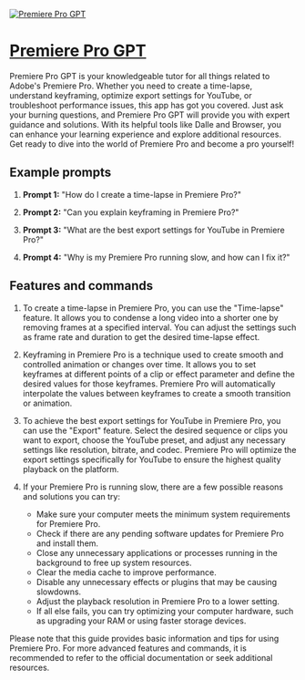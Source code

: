 [![Premiere Pro GPT](https://files.oaiusercontent.com/file-4JIPLTP6jcyq0n97hotfuh2g?se=2123-10-18T01%3A47%3A05Z&sp=r&sv=2021-08-06&sr=b&rscc=max-age%3D31536000%2C%20immutable&rscd=attachment%3B%20filename%3D35453086-575f-4d4a-b159-59cce44dc895.png&sig=lGi3gm4CqJ5LueSG0r%2B62N8NZTdExB%2BAGspvfkKEvRE%3D)](https://chat.openai.com/g/g-njlfgaDP6-premiere-pro-gpt)

# [Premiere Pro GPT](https://chat.openai.com/g/g-njlfgaDP6-premiere-pro-gpt)

Premiere Pro GPT is your knowledgeable tutor for all things related to Adobe's Premiere Pro. Whether you need to create a time-lapse, understand keyframing, optimize export settings for YouTube, or troubleshoot performance issues, this app has got you covered. Just ask your burning questions, and Premiere Pro GPT will provide you with expert guidance and solutions. With its helpful tools like Dalle and Browser, you can enhance your learning experience and explore additional resources. Get ready to dive into the world of Premiere Pro and become a pro yourself!

## Example prompts

1. **Prompt 1:** "How do I create a time-lapse in Premiere Pro?"

2. **Prompt 2:** "Can you explain keyframing in Premiere Pro?"

3. **Prompt 3:** "What are the best export settings for YouTube in Premiere Pro?"

4. **Prompt 4:** "Why is my Premiere Pro running slow, and how can I fix it?"

## Features and commands

1. To create a time-lapse in Premiere Pro, you can use the "Time-lapse" feature. It allows you to condense a long video into a shorter one by removing frames at a specified interval. You can adjust the settings such as frame rate and duration to get the desired time-lapse effect.

2. Keyframing in Premiere Pro is a technique used to create smooth and controlled animation or changes over time. It allows you to set keyframes at different points of a clip or effect parameter and define the desired values for those keyframes. Premiere Pro will automatically interpolate the values between keyframes to create a smooth transition or animation.

3. To achieve the best export settings for YouTube in Premiere Pro, you can use the "Export" feature. Select the desired sequence or clips you want to export, choose the YouTube preset, and adjust any necessary settings like resolution, bitrate, and codec. Premiere Pro will optimize the export settings specifically for YouTube to ensure the highest quality playback on the platform.

4. If your Premiere Pro is running slow, there are a few possible reasons and solutions you can try:
   - Make sure your computer meets the minimum system requirements for Premiere Pro.
   - Check if there are any pending software updates for Premiere Pro and install them.
   - Close any unnecessary applications or processes running in the background to free up system resources.
   - Clear the media cache to improve performance.
   - Disable any unnecessary effects or plugins that may be causing slowdowns.
   - Adjust the playback resolution in Premiere Pro to a lower setting.
   - If all else fails, you can try optimizing your computer hardware, such as upgrading your RAM or using faster storage devices.

Please note that this guide provides basic information and tips for using Premiere Pro. For more advanced features and commands, it is recommended to refer to the official documentation or seek additional resources.